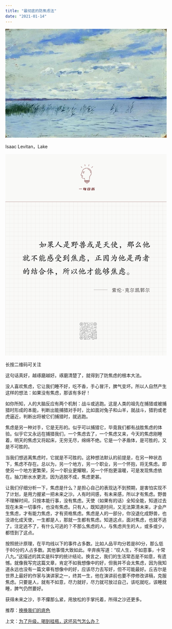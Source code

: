 ```yaml
---
title: "最彻底的防焦虑法"
date: "2021-01-14"
---
```


![连岳文章](images/连岳文章picture-13.jpg)

Isaac Levitan，Lake

  

![连岳文章](images/连岳文章picture-14.jpg)

长按二维码可关注

  

这句话真好，越琢磨越好。琢磨清楚了，就得到了防焦虑的根本大法。

  

没人喜欢焦虑，它让我们睡不好，吃不香，手心冒汗，脾气变坏。所以人自然产生这样的想法：如果没有焦虑，那该有多好！

  

如你所知，人的大脑反应有两个机制：战斗或逃跑。这是人类的祖先在捕猎或被捕猎时形成的本能，判断出能捕猎对手时，比如面对兔子和山羊，就战斗，猎豹或老虎逼近，判断出将被它们捕猎时，就逃跑。

  

焦虑是另一种对手，它是无形的。似乎可以捕猎它，毕竟我们都有战胜焦虑的体验。似乎它又永远在捕猎我们，一个焦虑去了，一个焦虑又来，今天的焦虑刚睡着，明天的焦虑又将起床，无穷无尽，绵绵不绝。它是一个矛盾体，是可胜的，又是不可胜的。

  

当我们想逃离焦虑时，它就是不可胜的。这种想法默认的前提是，在另一种状态下，焦虑不存在。总以为，另一个地方，另一个职业，另一个怀抱，将无焦虑。即使另一个地方更繁荣，另一个职业更耀眼，另一个怀抱更温暖，可是发现焦虑依在。抽刀断水水更流，因为逃脱不成，焦虑更甚。

  

让我们仔细分析一下，焦虑是什么？是担心自己的表现达不到预期，是害怕实现不了计划，是用力握紧一把未来之沙。人有时间感，有未来感，所以才有焦虑。野兽不理解时间，只按本能行事，没有焦虑。天使（如果有的话）全知全能，知道过去现在未来一切事件，也没有焦虑。只有人，既知道时间，又无法算清未来，才会产生焦虑，才有能力焦虑，才有资格焦虑。焦虑是人的一部分，你没退化成野兽，也没进化成天使，一生都是人，那就一生都有焦虑。知道这点，面对焦虑，也就不逃了。注定逃不了，有什么可逃的？不那么焦虑的人，与焦虑共生的人，或多或少，都悟到了这点。

  

按照统计原理，在平均线以下的事件占多数。比如人品平均分若是80分，那么低于80分的人占多数。其他事情大致如此。辛弃疾写道：“叹人生，不如意事，十常八九。”这描述的其实是科学的统计结论。换言之，我们的生活常态是不如意，有遗憾。就像我写完这篇文章，肯定不如我想像中的好，但我并不会太焦虑，因为我知道永远也没有一篇文章有想像中的好，应该尽力去写好，但不可能最好。丘吉尔是世界上最好的作家与演讲家之一，终其一生，他在演讲前也要不停修改讲稿，克服焦虑。只要是人，就有不如意，尽力就好，尽力就可放过自己，该吃就吃，该睡就睡，脾气仍然要好。

  

获得未来之沙，手不攥那么紧，用放松的手掌托着，所得之沙还更多。

  

推荐：[换换我们的底色](http://mp.weixin.qq.com/s?__biz=MjM5NDU0Mjk2MQ==&mid=2651637926&idx=2&sn=d59e25a9d5521d31b594f5e7c6698092&chksm=bd7e4cb88a09c5aef67e6352a83e04ddd7e716fd42e2b60bd123b2baa4b0000f1998824e5042&scene=21#wechat_redirect)  

上文：[为了升级，喝到挂瓶，这坏风气怎么办？](http://mp.weixin.qq.com/s?__biz=MjM5NDU0Mjk2MQ==&mid=2651673452&idx=1&sn=47a9597a4d4361fa9f41d96b8e6a7b71&chksm=bd7fd7728a085e64f056b78acc4bdcb9c03d14e5851c2c87d133076152469d179012cd6bf19a&scene=21#wechat_redirect)
